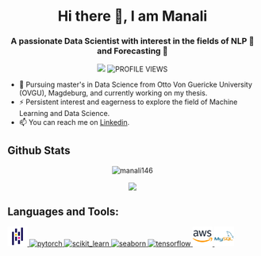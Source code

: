 <h1 align="center">Hi there 👋, I am Manali</h1>
<h3 align="center">A passionate Data Scientist with interest in the fields of NLP 📖 and Forecasting 🔎</h3>

<p align="center">
  <a href="https://www.linkedin.com/in/manalithakur/" target="_blank"><img src="https://img.shields.io/badge/Linkedin-Follow%20Me-blue?logo=linkedin" /></a>  <!--<a href="https://twitter.com/intent/follow?screen_name=miguelgfierro" target="_blank"><img src="https://img.shields.io/twitter/follow/miguelgfierro?style=social" /></a>-->
<img src="https://komarev.com/ghpvc/?username=manali146&label=Profile%20views&color=blue&style=flat" alt="PROFILE VIEWS"/>

</p>

- :woman: Pursuing master's in Data Science from Otto Von Guericke University (OVGU), Magdeburg, and currently working on my thesis.
- ⚡ Persistent interest and eagerness to explore the field of Machine Learning and Data Science.
- 📫 You can reach me on [Linkedin](https://www.linkedin.com/in/manalithakur/).

## Github Stats  
<p align="center"><img align="center" src="https://github-readme-stats.vercel.app/api/top-langs?username=manali146&show_icons=true&locale=en" alt="manali146" /></p>
<p align="center"><img align="center" src="https://github-readme-stats.vercel.app/api?username=manali146"  /></p>
<p align="center">



## Languages and Tools:
<p align="left"> 
<a href="https://pandas.pydata.org/" target="_blank" rel="noreferrer"> <img src="https://raw.githubusercontent.com/devicons/devicon/2ae2a900d2f041da66e950e4d48052658d850630/icons/pandas/pandas-original.svg" alt="pandas" width="40" height="40"/> </a> 
<a href="https://pytorch.org/" target="_blank" rel="noreferrer"> <img src="https://www.vectorlogo.zone/logos/pytorch/pytorch-icon.svg" alt="pytorch" width="40" height="40"/> 
</a> <a href="https://scikit-learn.org/" target="_blank" rel="noreferrer"> <img src="https://upload.wikimedia.org/wikipedia/commons/0/05/Scikit_learn_logo_small.svg" alt="scikit_learn" width="40" height="40"/> </a> 
<a href="https://seaborn.pydata.org/" target="_blank" rel="noreferrer"> <img src="https://seaborn.pydata.org/_images/logo-mark-lightbg.svg" alt="seaborn" width="40" height="40"/> </a> 
<a href="https://www.tensorflow.org" target="_blank" rel="noreferrer"> <img src="https://www.vectorlogo.zone/logos/tensorflow/tensorflow-icon.svg" alt="tensorflow" width="40" height="40"/> 
</a><a href="https://aws.amazon.com" target="_blank" rel="noreferrer"> <img src="https://raw.githubusercontent.com/devicons/devicon/master/icons/amazonwebservices/amazonwebservices-original-wordmark.svg" alt="aws" width="40" height="40"/> </a>  
<a href="https://www.mysql.com/" target="_blank" rel="noreferrer"> <img src="https://raw.githubusercontent.com/devicons/devicon/master/icons/mysql/mysql-original-wordmark.svg" alt="mysql" width="40" height="40"/> </a>  </p>
